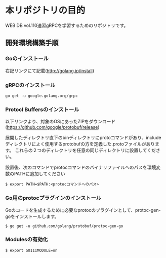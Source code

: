 # 本リポジトリの目的
WEB DB vol.110速習gRPCを学習するためのリポジトリです。

## 開発環境構築手順

### Goのインストール
右記リンクにて記載(http://golang.jp/install)
### gRPCのインストール
```
go get -u google.golang.org/grpc
```

### Protocl Buffersのインストール
以下リンクより、対象のOSにあったZIPをダウンロード
(https://github.com/google/protobuf/release)

展開したディレクトリ直下のbinディレクトリにprotoコマンドがあり、includeディレクトリによく使用するprotobufの方を定義した.protoファイルがあります。
これらの２つのディレクトリを任意の同じディレクトリに設置してください。


設置後、次のコマンドでprotocコマンドのバイナリファイルへのパスを環境変数のPATHに追加してください

```
$ export PATH=$PATH:<protocコマンドへのパス>
```

### Go用のprotocプラグインのインストール
Goのコードを生成するために必要なprotocのプラグインとして、protoc-gen-goをインストールします。

```
$ go get -u github.com/golang/protobuf/protoc-gen-go
```

### Modulesの有効化
```
$ export GO111MODULE=on
```

